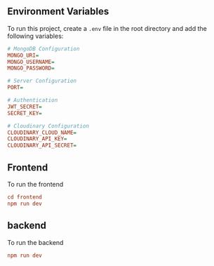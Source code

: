 ## Environment Variables

To run this project, create a `.env` file in the root directory and add the following variables:

```ini
# MongoDB Configuration
MONGO_URI=
MONGO_USERNAME=
MONGO_PASSWORD=

# Server Configuration
PORT=

# Authentication
JWT_SECRET=
SECRET_KEY=

# Cloudinary Configuration
CLOUDINARY_CLOUD_NAME=
CLOUDINARY_API_KEY=
CLOUDINARY_API_SECRET=
```

## Frontend

To run the frontend

```ini
cd frontend
npm run dev
```

## backend

To run the backend

```ini
npm run dev
```




